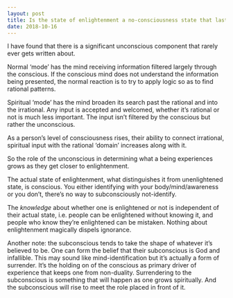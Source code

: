 ```yaml
---
layout: post
title: Is the state of enlightenment a no-consciousness state that lasts forever?
date: 2018-10-16
---
```


<p>I have found that there is a significant unconscious component that rarely ever gets written about.</p><p>Normal ‘mode’ has the mind receiving information filtered largely through the conscious. If the conscious mind does not understand the information being presented, the normal reaction is to try to apply logic so as to find rational patterns.</p><p>Spiritual ‘mode’ has the mind broaden its search past the rational and into the irrational. Any input is accepted and welcomed, whether it’s rational or not is much less important. The input isn’t filtered by the conscious but rather the unconscious.</p><p>As a person’s level of consciousness rises, their ability to connect irrational, spiritual input with the rational ‘domain’ increases along with it.</p><p>So the role of the unconscious in determining what a being experiences grows as they get closer to enlightenment.</p><p>The actual state of enlightenment, what distinguishes it from unenlightened state, is conscious. You either identifying with your body/mind/awareness or you don’t, there’s no way to subconsciously not-identify.</p><p>The <i>knowledge</i> about whether one is enlightened or not is independent of their actual state, i.e. people can be enlightened without knowing it, and people who know they’re enlightened can be mistaken. Nothing about enlightenment magically dispels ignorance.</p><p>Another note: the subconscious tends to take the shape of whatever it’s believed to be. One can form the belief that their subconscious is God and infallible. This may sound like mind-identification but it’s actually a form of surrender. It’s the holding on of the conscious as primary driver of experience that keeps one from non-duality. Surrendering to the subconscious is something that will happen as one grows spiritually. And the subconscious will rise to meet the role placed in front of it.</p>
